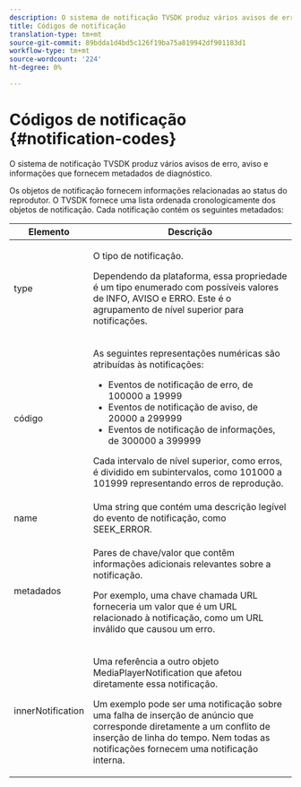 ```yaml
---
description: O sistema de notificação TVSDK produz vários avisos de erro, aviso e informações que fornecem metadados de diagnóstico.
title: Códigos de notificação
translation-type: tm+mt
source-git-commit: 89bdda1d4bd5c126f19ba75a819942df901183d1
workflow-type: tm+mt
source-wordcount: '224'
ht-degree: 0%

---
```



# Códigos de notificação {#notification-codes}

O sistema de notificação TVSDK produz vários avisos de erro, aviso e informações que fornecem metadados de diagnóstico.

Os objetos de notificação fornecem informações relacionadas ao status do reprodutor. O TVSDK fornece uma lista ordenada cronologicamente dos objetos de notificação. Cada notificação contém os seguintes metadados:

<table frame="all" colsep="1" rowsep="1" id="table_1A32EFFE1834438D8261886EC9D7250D"> 
 <thead> 
  <tr rowsep="1"> 
   <th colname="1" class="entry"><b> Elemento</b></th> 
   <th colname="2" class="entry"><b> Descrição</b></th> 
  </tr> 
 </thead>
 <tbody> 
  <tr rowsep="1"> 
   <td colname="1"><span class="codeph"> type</span> </td> 
   <td colname="2"> <p>O tipo de notificação. </p> <p>Dependendo da plataforma, essa propriedade é um tipo enumerado com possíveis valores de INFO, AVISO e ERRO. Este é o agrupamento de nível superior para notificações. </p> </td> 
  </tr> 
  <tr rowsep="1"> 
   <td colname="1"> <span class="codeph"> código</span> </td> 
   <td colname="2"> <p>As seguintes representações numéricas são atribuídas às notificações: 
     <ul id="ul_A86BF89D6B3B410E81FAD718D3C4A9F0"> 
      <li id="li_8180972D704C40098723734DD4B45643">Eventos de notificação de erro, de 100000 a 19999 </li> 
      <li id="li_0EC29EA5F0034E5EBFEF8E68A6498D39">Eventos de notificação de aviso, de 20000 a 299999 </li> 
      <li id="li_189A53D3D7EF4960A521AB04D00DCF70">Eventos de notificação de informações, de 300000 a 399999 </li> 
     </ul> </p> <p>Cada intervalo de nível superior, como erros, é dividido em subintervalos, como 101000 a 101999 representando erros de reprodução. </p> </td> 
  </tr> 
  <tr rowsep="1"> 
   <td colname="1"><span class="codeph"> name</span> </td> 
   <td colname="2">Uma string que contém uma descrição legível do evento de notificação, como <span class="codeph"> SEEK_ERROR</span>. </td> 
  </tr> 
  <tr rowsep="1"> 
   <td colname="1"><span class="codeph"> metadados</span> </td> 
   <td colname="2"> <p>Pares de chave/valor que contêm informações adicionais relevantes sobre a notificação. </p> <p>Por exemplo, uma chave chamada <span class="codeph"> URL</span> forneceria um valor que é um URL relacionado à notificação, como um URL inválido que causou um erro. </p> </td> 
  </tr> 
  <tr rowsep="0"> 
   <td colname="1"><span class="codeph"> innerNotification</span> </td> 
   <td colname="2"> <p>Uma referência a outro objeto <span class="codeph"> MediaPlayerNotification</span> que afetou diretamente essa notificação. </p> <p>Um exemplo pode ser uma notificação sobre uma falha de inserção de anúncio que corresponde diretamente a um conflito de inserção de linha do tempo. Nem todas as notificações fornecem uma notificação interna. </p> </td> 
  </tr> 
 </tbody> 
</table>